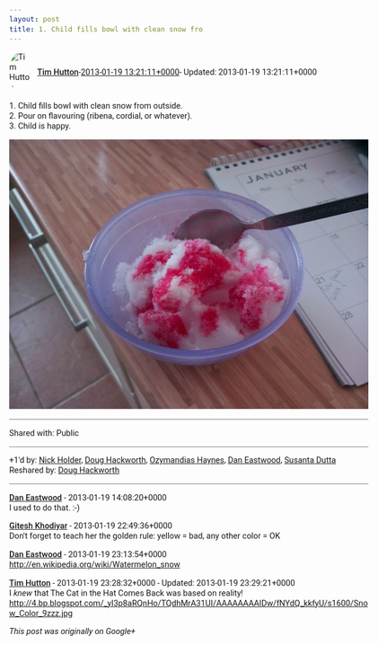 ```yaml
---
layout: post
title: 1. Child fills bowl with clean snow fro
---
```


<html><head><meta charset="utf-8"><title>1. Child fills bowl with clean snow from outside.&lt;br&gt;2. Pour on flavouring (r...</title><style>body {font: 11pt Roboto, Arial, sans-serif; max-width: 640px; margin: 24px;}.author-photo {border-radius: 50%; margin-right: 10px; width: 40px;}.author {font-weight: 500;}.main-content {margin: 15px 0 15px;}.post-title {font-weight: bold;}.location {display: block; margin-top: 15px;}.location img {float: left; margin-right: 5px; width: 20px;}.media-link {display: inline-block; max-width: 100%; vertical-align: top;}.media-link p {margin-top: 5px; max-height: 4em; overflow: scroll;}.media {max-height: 100vh; max-width: 100%;}.video-placeholder {background: black; display: flex; height: 300px; max-width: 100%; width: 640px;}.play-icon {border-bottom: 30px solid transparent; border-left: 50px solid white; border-top: 30px solid transparent; color: white; margin: auto;}.album {max-height: 800px; overflow: scroll; width: calc(100vw - 48px);}.album .media-link {margin-right: 5px; max-width: 250px;}.album .media {max-height: 250px;}.link-embed {border-top: 1px solid lightgrey; display: block; margin-top: 20px;}.link-embed img {max-width: 100%;}.inline-link-embed {display: block;}.inline-link-embed img {vertical-align: middle;}.link-title {display: inline-block; font-size: medium; font-weight: 300; padding-left: 1em;}.reshare-attribution {display: block; font-weight: bold; margin-bottom: 10px;}.poll-image {margin-bottom: 5px; max-height: 300px; max-width: 500px;}.poll-choice {align-items: center; display: flex; margin-bottom: 5px; max-width: 500px;}.poll-choice-percentage {background-color: lightblue; height: 100%; left: 0; position: absolute; z-index: -1;}.poll-choice-selected {margin-right: 5px;}.poll-choice-results {border: 1px solid lightgray; border-radius: 5px; display: flex; line-height: 40px; overflow: hidden; padding: 0 8px; position: relative;}.poll-choice-results, .poll-choice-description {flex-grow: 1; margin-right: 10px;}.poll-choice-image {width: 100%;}.poll-choice-image, .poll-choice-image img {max-height: 40px; max-width: 100px;}.poll-choice-votes {max-height: 100px; overflow: auto;}.plus-entity-embed {color: black; display: block; text-decoration: none;}.plus-entity-embed-cover-photo {max-height: 300px; max-width: 100%;}.plus-entity-embed-info {padding: 0 1em 1em;}.plus-entity-embed-info h2 {font-weight: 500; margin: 10px 0;}.plus-entity-embed-info p {font-size: small; margin: 0;}.collection-owner-avatar {border-radius: 50%; border: 2px solid white; height: 40px; margin-top: -22px;}.visibility {padding: 1em 0; border-top: 1px solid grey;}.post-activity {padding: 1em 0; border-top: 1px solid grey;}.comments {border-top: 1px solid gray; padding-top: 1em;}.comment + .comment {margin-top: 1em;}.comment .media-link, .comment .inline-link-embed {margin-top: 5px;}</style></head><body><div style="margin-bottom:1em;"><div style="display:flex; align-items:center"><img class="author-photo" src="https://lh4.googleusercontent.com/-epo4ZZKNqEw/AAAAAAAAAAI/AAAAAAAAVSU/qu3LpcHEnoQ/s64-c/photo.jpg" alt="Tim Hutton"><a href="https://plus.google.com/+TimHutton" target="_blank" class="author">Tim Hutton</a> - <a target="_blank" href="https://plus.google.com/+TimHutton/posts/Hct1Q6Yzmtx">2013-01-19 13:21:11+0000</a><span> - Updated: 2013-01-19 13:21:11+0000</span></div><div class="main-content">1. Child fills bowl with clean snow from outside.<br>2. Pour on flavouring (ribena, cordial, or whatever).<br>3. Child is happy.</div><a href="/assets/IMG_20130119_125314.jpg" target="_blank" class="media-link"><img src="/assets/IMG_20130119_125314.jpg" alt="Image" class="media"></a></div><div class="visibility">Shared with: Public</div><div class="post-activity"><div class="plus-oners">+1'd by: <a href="https://plus.google.com/+NickHolder">Nick Holder</a>, <a href="https://plus.google.com/111750881748363551870">Doug Hackworth</a>, <a href="https://plus.google.com/117236920093166083585">Ozymandias Haynes</a>, <a href="https://plus.google.com/+DanEastwood">Dan Eastwood</a>, <a href="https://plus.google.com/117418371197842388705">Susanta Dutta</a></div><div class="resharers">Reshared by: <a href="https://plus.google.com/111750881748363551870">Doug Hackworth</a></div></div><div class="comments"><div class="comment"><a target="_blank" href="https://plus.google.com/+DanEastwood" class="author">Dan Eastwood</a><span class="time"> - 2013-01-19 14:08:20+0000</span><div class="comment-content">I used to do that. :-)</div></div><div class="comment"><a target="_blank" href="https://plus.google.com/105882661687265231815" class="author">Gitesh Khodiyar</a><span class="time"> - 2013-01-19 22:49:36+0000</span><div class="comment-content">Don&#39;t forget to teach her the golden rule: yellow = bad, any other color = OK</div></div><div class="comment"><a target="_blank" href="https://plus.google.com/+DanEastwood" class="author">Dan Eastwood</a><span class="time"> - 2013-01-19 23:13:54+0000</span><div class="comment-content"><a rel="nofollow" target="_blank" href="http://en.wikipedia.org/wiki/Watermelon_snow" class="ot-anchor bidi_isolate" jslog="10929; track:click" dir="ltr">http://en.wikipedia.org/wiki/Watermelon_snow</a></div></div><div class="comment"><a target="_blank" href="https://plus.google.com/+TimHutton" class="author">Tim Hutton</a><span class="time"> - 2013-01-19 23:28:32+0000</span><span> - Updated: 2013-01-19 23:29:21+0000</span><div class="comment-content">I <i>knew</i> that The Cat in the Hat Comes Back was based on reality! <a rel="nofollow" target="_blank" href="http://4.bp.blogspot.com/_yI3p8aRQnHo/TQdhMrA31UI/AAAAAAAAIDw/fNYdQ_kkfyU/s1600/Snow_Color_9zzz.jpg" class="ot-anchor bidi_isolate" jslog="10929; track:click" dir="ltr">http://4.bp.blogspot.com/_yI3p8aRQnHo/TQdhMrA31UI/AAAAAAAAIDw/fNYdQ_kkfyU/s1600/Snow_Color_9zzz.jpg</a></div></div></div></body></html>

<i>This post was originally on Google+</i>